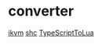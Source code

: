 # converter

[ikvm](https://github.com/ikvm-revived/ikvm)
[shc](https://github.com/neurobin/shc)
[TypeScriptToLua](https://github.com/TypeScriptToLua/TypeScriptToLua)
